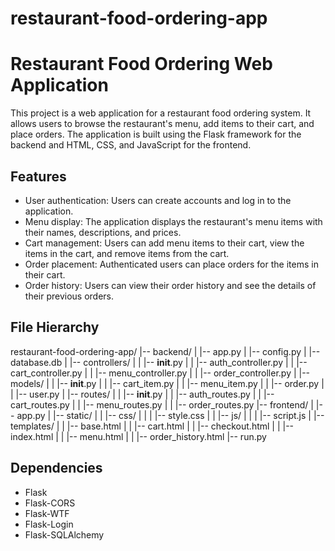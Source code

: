 # restaurant-food-ordering-app

# Restaurant Food Ordering Web Application

This project is a web application for a restaurant food ordering system. It allows users to browse the restaurant's menu, add items to their cart, and place orders. The application is built using the Flask framework for the backend and HTML, CSS, and JavaScript for the frontend.

## Features

- User authentication: Users can create accounts and log in to the application.
- Menu display: The application displays the restaurant's menu items with their names, descriptions, and prices.
- Cart management: Users can add menu items to their cart, view the items in the cart, and remove items from the cart.
- Order placement: Authenticated users can place orders for the items in their cart.
- Order history: Users can view their order history and see the details of their previous orders.

## File Hierarchy

restaurant-food-ordering-app/
|-- backend/
|   |-- app.py
|   |-- config.py
|   |-- database.db
|   |-- controllers/
|   |   |-- __init__.py
|   |   |-- auth_controller.py
|   |   |-- cart_controller.py
|   |   |-- menu_controller.py
|   |   |-- order_controller.py
|   |-- models/
|   |   |-- __init__.py
|   |   |-- cart_item.py
|   |   |-- menu_item.py
|   |   |-- order.py
|   |   |-- user.py
|   |-- routes/
|   |   |-- __init__.py
|   |   |-- auth_routes.py
|   |   |-- cart_routes.py
|   |   |-- menu_routes.py
|   |   |-- order_routes.py
|-- frontend/
|   |-- app.py
|   |-- static/
|   |   |-- css/
|   |   |   |-- style.css
|   |   |-- js/
|   |   |   |-- script.js
|   |-- templates/
|   |   |-- base.html
|   |   |-- cart.html
|   |   |-- checkout.html
|   |   |-- index.html
|   |   |-- menu.html
|   |   |-- order_history.html
|-- run.py


## Dependencies

- Flask
- Flask-CORS
- Flask-WTF
- Flask-Login
- Flask-SQLAlchemy



